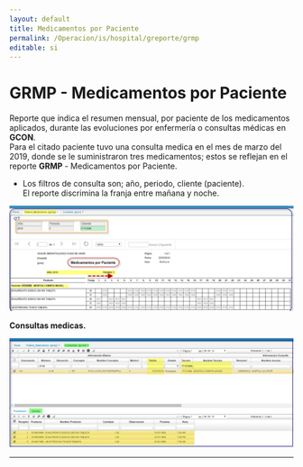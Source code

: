 ```yaml
---
layout: default
title: Medicamentos por Paciente
permalink: /Operacion/is/hospital/greporte/grmp
editable: si
---
```


# GRMP - Medicamentos por Paciente

Reporte que indica el resumen mensual, por paciente de los medicamentos aplicados, durante las evoluciones por enfermería o consultas médicas en **GCON**.  
Para el citado paciente tuvo una consulta medica en el mes de marzo del 2019, donde se le suministraron tres medicamentos; estos se reflejan en el reporte **GRMP** - Medicamentos por Paciente.
* Los filtros de consulta son; año, periodo, cliente (paciente).  
El reporte discrimina la franja entre mañana y noche.  


![](grmp1.png)

**Consultas medicas.**

![](grmp2.png)

*********